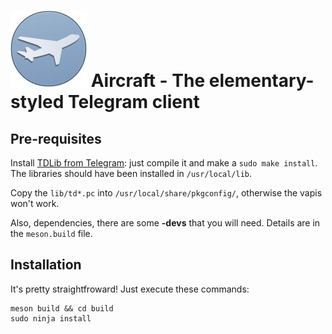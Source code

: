 # ![icon](https://raw.githubusercontent.com/Suzamax/Aircraft/master/assets/icon.png) Aircraft - The elementary-styled Telegram client


## Pre-requisites

Install [TDLib from Telegram](https://github.com/tdlib/td/): just compile it and make a `sudo make install`. The
libraries should have been installed in `/usr/local/lib`.

Copy the `lib/td*.pc` into `/usr/local/share/pkgconfig/`, otherwise the vapis won't work.

Also, dependencies, there are some **-devs** that you will need. Details are in the `meson.build` file.


## Installation

It's pretty straightfroward! Just execute these commands:

```
meson build && cd build
sudo ninja install
```


